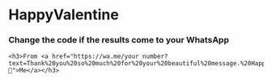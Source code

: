 # HappyValentine


### Change the code if the results come to your WhatsApp
```
<h3>From <a href="https://wa.me/your number?text=Thank%20you%20so%20much%20for%20your%20beautiful%20message.%20Happy%20Valentine's%20Day%20to%20you%20too!%20My%20love%20for%20you%20is%20boundless.%20💖">Me</a></h3>
```